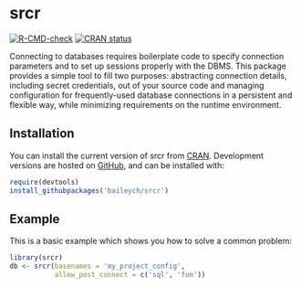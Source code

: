 
<!-- README.md is generated from README.Rmd. Please edit that file -->

# srcr

<!-- badges: start -->

[![R-CMD-check](https://github.com/baileych/srcr/actions/workflows/R-CMD-check.yaml/badge.svg)](https://github.com/baileych/srcr/actions/workflows/R-CMD-check.yaml)
[![CRAN
status](https://www.r-pkg.org/badges/version/srcr)](https://CRAN.R-project.org/package=srcr)
<!-- badges: end -->

Connecting to databases requires boilerplate code to specify connection
parameters and to set up sessions properly with the DBMS. This package
provides a simple tool to fill two purposes: abstracting connection
details, including secret credentials, out of your source code and
managing configuration for frequently-used database connections in a
persistent and flexible way, while minimizing requirements on the
runtime environment.

## Installation

You can install the current version of srcr from
[CRAN](https://cran.r-project.org/package=srcr). Development versions
are hosted on [GitHub](https://github.com/baileych/srcr), and can be
installed with:

``` r
require(devtools)
install_githubpackages('baileych/srcr')
```

## Example

This is a basic example which shows you how to solve a common problem:

``` r
library(srcr)
db <- srcr(basenames = 'my_project_config',
           allow_post_connect = c('sql', 'fun'))
```
